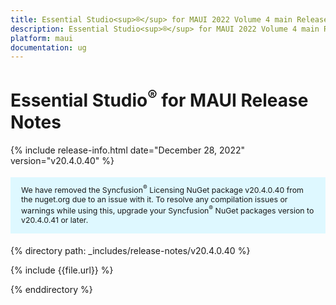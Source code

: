 ```yaml
---
title: Essential Studio<sup>®</sup> for MAUI 2022 Volume 4 main Release Release Notes  
description: Essential Studio<sup>®</sup> for MAUI 2022 Volume 4 main Release Release Notes  
platform: maui
documentation: ug
---
```


# Essential Studio<sup>®</sup> for MAUI Release Notes  

{% include release-info.html date="December 28, 2022"  version="v20.4.0.40" %} 

<style>
#license {
    font-size: .88em!important;
margin-top: 1.5em;     margin-bottom: 1.5em;
    background-color: #def8ff;
    padding: 10px 17px 14px;
}
</style>

<div id="license">
We have removed the Syncfusion<sup>®</sup> Licensing NuGet package v20.4.0.40 from the nuget.org due to an issue with it. To resolve any compilation issues or warnings while using this, upgrade your Syncfusion<sup>®</sup> NuGet packages version to v20.4.0.41 or later.
</div>



{% directory path: _includes/release-notes/v20.4.0.40 %}

{% include {{file.url}} %}

{% enddirectory %}



